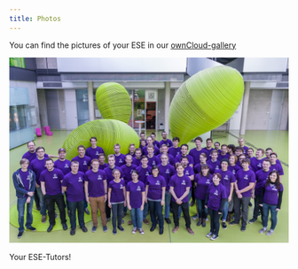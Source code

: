 ```yaml
---
title: Photos
---
```


You can find the pictures of your ESE in our [ownCloud-gallery](https://oc.ifsr.de/index.php/apps/gallery/public/vgbgdRWquYBURvm)

![ESE-Tutors](../img/tutoren2015.jpg)

Your ESE-Tutors!
